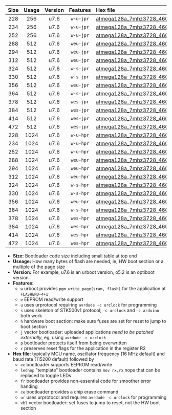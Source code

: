 |Size|Usage|Version|Features|Hex file|
|:-:|:-:|:-:|:-:|:--|
|228|256|u7.6|`w-u-jpr`|[atmega128a_7mhz3728_460800bps_ur_vbl.hex](https://raw.githubusercontent.com/stefanrueger/urboot/main//atmega128a_7mhz3728_460800bps_ur_vbl.hex)|
|234|256|u7.6|`w-u-jpr`|[atmega128a_7mhz3728_460800bps_lednop_ur_vbl.hex](https://raw.githubusercontent.com/stefanrueger/urboot/main//atmega128a_7mhz3728_460800bps_lednop_ur_vbl.hex)|
|252|256|u7.6|`w-u-jpr`|[atmega128a_7mhz3728_460800bps_lednop_fr_ur_vbl.hex](https://raw.githubusercontent.com/stefanrueger/urboot/main//atmega128a_7mhz3728_460800bps_lednop_fr_ur_vbl.hex)|
|288|512|u7.6|`weu-jpr`|[atmega128a_7mhz3728_460800bps_ee_ur_vbl.hex](https://raw.githubusercontent.com/stefanrueger/urboot/main//atmega128a_7mhz3728_460800bps_ee_ur_vbl.hex)|
|294|512|u7.6|`weu-jpr`|[atmega128a_7mhz3728_460800bps_ee_lednop_ur_vbl.hex](https://raw.githubusercontent.com/stefanrueger/urboot/main//atmega128a_7mhz3728_460800bps_ee_lednop_ur_vbl.hex)|
|312|512|u7.6|`weu-jpr`|[atmega128a_7mhz3728_460800bps_ee_lednop_fr_ur_vbl.hex](https://raw.githubusercontent.com/stefanrueger/urboot/main//atmega128a_7mhz3728_460800bps_ee_lednop_fr_ur_vbl.hex)|
|324|512|u7.6|`w-s-jpr`|[atmega128a_7mhz3728_460800bps_vbl.hex](https://raw.githubusercontent.com/stefanrueger/urboot/main//atmega128a_7mhz3728_460800bps_vbl.hex)|
|330|512|u7.6|`w-s-jpr`|[atmega128a_7mhz3728_460800bps_lednop_vbl.hex](https://raw.githubusercontent.com/stefanrueger/urboot/main//atmega128a_7mhz3728_460800bps_lednop_vbl.hex)|
|356|512|u7.6|`weu-jpr`|[atmega128a_7mhz3728_460800bps_ee_lednop_fr_ce_ur_vbl.hex](https://raw.githubusercontent.com/stefanrueger/urboot/main//atmega128a_7mhz3728_460800bps_ee_lednop_fr_ce_ur_vbl.hex)|
|364|512|u7.6|`w-s-jpr`|[atmega128a_7mhz3728_460800bps_lednop_fr_vbl.hex](https://raw.githubusercontent.com/stefanrueger/urboot/main//atmega128a_7mhz3728_460800bps_lednop_fr_vbl.hex)|
|378|512|u7.6|`wes-jpr`|[atmega128a_7mhz3728_460800bps_ee_vbl.hex](https://raw.githubusercontent.com/stefanrueger/urboot/main//atmega128a_7mhz3728_460800bps_ee_vbl.hex)|
|384|512|u7.6|`wes-jpr`|[atmega128a_7mhz3728_460800bps_ee_lednop_vbl.hex](https://raw.githubusercontent.com/stefanrueger/urboot/main//atmega128a_7mhz3728_460800bps_ee_lednop_vbl.hex)|
|414|512|u7.6|`wes-jpr`|[atmega128a_7mhz3728_460800bps_ee_lednop_fr_vbl.hex](https://raw.githubusercontent.com/stefanrueger/urboot/main//atmega128a_7mhz3728_460800bps_ee_lednop_fr_vbl.hex)|
|472|512|u7.6|`wes-jpr`|[atmega128a_7mhz3728_460800bps_ee_lednop_fr_ce_vbl.hex](https://raw.githubusercontent.com/stefanrueger/urboot/main//atmega128a_7mhz3728_460800bps_ee_lednop_fr_ce_vbl.hex)|
|228|1024|u7.6|`w-u-hpr`|[atmega128a_7mhz3728_460800bps_ur.hex](https://raw.githubusercontent.com/stefanrueger/urboot/main//atmega128a_7mhz3728_460800bps_ur.hex)|
|234|1024|u7.6|`w-u-hpr`|[atmega128a_7mhz3728_460800bps_lednop_ur.hex](https://raw.githubusercontent.com/stefanrueger/urboot/main//atmega128a_7mhz3728_460800bps_lednop_ur.hex)|
|252|1024|u7.6|`w-u-hpr`|[atmega128a_7mhz3728_460800bps_lednop_fr_ur.hex](https://raw.githubusercontent.com/stefanrueger/urboot/main//atmega128a_7mhz3728_460800bps_lednop_fr_ur.hex)|
|288|1024|u7.6|`weu-hpr`|[atmega128a_7mhz3728_460800bps_ee_ur.hex](https://raw.githubusercontent.com/stefanrueger/urboot/main//atmega128a_7mhz3728_460800bps_ee_ur.hex)|
|294|1024|u7.6|`weu-hpr`|[atmega128a_7mhz3728_460800bps_ee_lednop_ur.hex](https://raw.githubusercontent.com/stefanrueger/urboot/main//atmega128a_7mhz3728_460800bps_ee_lednop_ur.hex)|
|312|1024|u7.6|`weu-hpr`|[atmega128a_7mhz3728_460800bps_ee_lednop_fr_ur.hex](https://raw.githubusercontent.com/stefanrueger/urboot/main//atmega128a_7mhz3728_460800bps_ee_lednop_fr_ur.hex)|
|324|1024|u7.6|`w-s-hpr`|[atmega128a_7mhz3728_460800bps.hex](https://raw.githubusercontent.com/stefanrueger/urboot/main//atmega128a_7mhz3728_460800bps.hex)|
|330|1024|u7.6|`w-s-hpr`|[atmega128a_7mhz3728_460800bps_lednop.hex](https://raw.githubusercontent.com/stefanrueger/urboot/main//atmega128a_7mhz3728_460800bps_lednop.hex)|
|356|1024|u7.6|`weu-hpr`|[atmega128a_7mhz3728_460800bps_ee_lednop_fr_ce_ur.hex](https://raw.githubusercontent.com/stefanrueger/urboot/main//atmega128a_7mhz3728_460800bps_ee_lednop_fr_ce_ur.hex)|
|364|1024|u7.6|`w-s-hpr`|[atmega128a_7mhz3728_460800bps_lednop_fr.hex](https://raw.githubusercontent.com/stefanrueger/urboot/main//atmega128a_7mhz3728_460800bps_lednop_fr.hex)|
|378|1024|u7.6|`wes-hpr`|[atmega128a_7mhz3728_460800bps_ee.hex](https://raw.githubusercontent.com/stefanrueger/urboot/main//atmega128a_7mhz3728_460800bps_ee.hex)|
|384|1024|u7.6|`wes-hpr`|[atmega128a_7mhz3728_460800bps_ee_lednop.hex](https://raw.githubusercontent.com/stefanrueger/urboot/main//atmega128a_7mhz3728_460800bps_ee_lednop.hex)|
|414|1024|u7.6|`wes-hpr`|[atmega128a_7mhz3728_460800bps_ee_lednop_fr.hex](https://raw.githubusercontent.com/stefanrueger/urboot/main//atmega128a_7mhz3728_460800bps_ee_lednop_fr.hex)|
|472|1024|u7.6|`wes-hpr`|[atmega128a_7mhz3728_460800bps_ee_lednop_fr_ce.hex](https://raw.githubusercontent.com/stefanrueger/urboot/main//atmega128a_7mhz3728_460800bps_ee_lednop_fr_ce.hex)|

- **Size:** Bootloader code size including small table at top end
- **Useage:** How many bytes of flash are needed, ie, HW boot section or a multiple of the page size
- **Version:** For example, u7.6 is an urboot version, o5.2 is an optiboot version
- **Features:**
  + `w` urboot provides `pgm_write_page(sram, flash)` for the application at `FLASHEND-4+1`
  + `e` EEPROM read/write support
  + `u` uses urprotocol requiring `avrdude -c urclock` for programming
  + `s` uses skeleton of STK500v1 protocol; `-c urclock` and `-c arduino` both work
  + `h` hardware boot section: make sure fuses are set for reset to jump to boot section
  + `j` vector bootloader: uploaded applications *need to be patched externally*, eg, using `avrdude -c urclock`
  + `p` bootloader protects itself from being overwritten
  + `r` preserves reset flags for the application in the register R2
- **Hex file:** typically MCU name, oscillator frequency (16 MHz default) and baud rate (115200 default) followed by
  + `ee` bootloader supports EEPROM read/write
  + `lednop` "template" bootloader contains `mov rx,rx` nops that can be replaced to toggle LEDs
  + `fr` bootloader provides non-essential code for smoother error handing
  + `ce` bootloader provides a chip erase command
  + `ur` uses urprotocol and requires `avrdude -c urclock` for programming
  + `vbl` vector bootloader: set fuses to jump to reset, not the HW boot section
